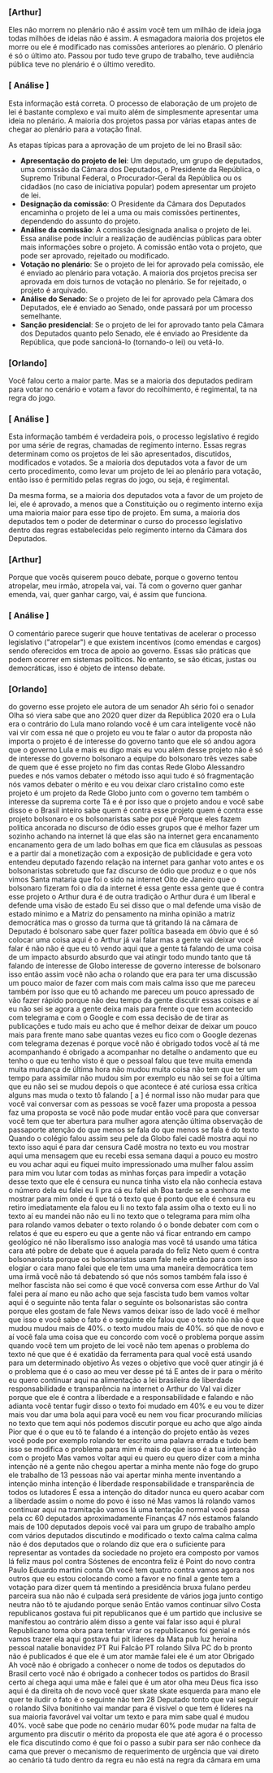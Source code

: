 ### [Arthur] 

Eles não morrem no plenário não é assim você tem um milhão de ideia joga todas milhões de ideias não é assim. A esmagadora maioria dos projetos ele morre ou ele é modificado nas comissões anteriores ao plenário. O plenário é só o último ato. Passou por tudo teve grupo de trabalho, teve audiência pública teve no plenário é o último veredito.

### [ Análise ]

Esta informação está correta. O processo de elaboração de um projeto de lei é bastante complexo e vai muito além de simplesmente apresentar uma ideia no plenário. A maioria dos projetos passa por várias etapas antes de chegar ao plenário para a votação final.

As etapas típicas para a aprovação de um projeto de lei no Brasil são:

* **Apresentação do projeto de lei**: Um deputado, um grupo de deputados, uma comissão da Câmara dos Deputados, o Presidente da República, o Supremo Tribunal Federal, o Procurador-Geral da República ou os cidadãos (no caso de iniciativa popular) podem apresentar um projeto de lei.
* **Designação da comissão**: O Presidente da Câmara dos Deputados encaminha o projeto de lei a uma ou mais comissões pertinentes, dependendo do assunto do projeto.
* **Análise da comissão**: A comissão designada analisa o projeto de lei. Essa análise pode incluir a realização de audiências públicas para obter mais informações sobre o projeto. A comissão então vota o projeto, que pode ser aprovado, rejeitado ou modificado.
* **Votação no plenário**: Se o projeto de lei for aprovado pela comissão, ele é enviado ao plenário para votação. A maioria dos projetos precisa ser aprovada em dois turnos de votação no plenário. Se for rejeitado, o projeto é arquivado.
* **Análise do Senado**: Se o projeto de lei for aprovado pela Câmara dos Deputados, ele é enviado ao Senado, onde passará por um processo semelhante.
* **Sanção presidencial**: Se o projeto de lei for aprovado tanto pela Câmara dos Deputados quanto pelo Senado, ele é enviado ao Presidente da República, que pode sancioná-lo (tornando-o lei) ou vetá-lo.


### [Orlando]
Você falou certo a maior parte. Mas se a maioria dos deputados pediram para votar no cenário e votam a favor do recolhimento, é regimental, ta na regra do jogo.

### [ Análise ]

Esta informação também é verdadeira pois, o processo legislativo é regido por uma série de regras, chamadas de regimento interno. Essas regras determinam como os projetos de lei são apresentados, discutidos, modificados e votados. Se a maioria dos deputados vota a favor de um certo procedimento, como levar um projeto de lei ao plenário para votação, então isso é permitido pelas regras do jogo, ou seja, é regimental. 

Da mesma forma, se a maioria dos deputados vota a favor de um projeto de lei, ele é aprovado, a menos que a Constituição ou o regimento interno exija uma maioria maior para esse tipo de projeto. Em suma, a maioria dos deputados tem o poder de determinar o curso do processo legislativo dentro das regras estabelecidas pelo regimento interno da Câmara dos Deputados.


### [Arthur]

Porque que vocês quiserem pouco debate, porque o governo tentou atropelar, meu irmão, atropela vai, vai. Tá com o governo quer ganhar emenda, vai, quer ganhar cargo, vai, é assim que funciona.

### [ Análise ]

O comentário parece sugerir que houve tentativas de acelerar o processo legislativo ("atropelar") e que existem incentivos (como emendas e cargos) sendo oferecidos em troca de apoio ao governo. Essas são práticas que podem ocorrer em sistemas políticos. No entanto, se são éticas, justas ou democráticas, isso é objeto de intenso debate.

### [Orlando]

 do governo esse projeto ele autora de um senador Ah sério foi o senador Olha só viera sabe que ano 2020 quer dizer da República 2020 era o Lula era o contrário do Lula mano rolando você é um cara inteligente você não vai vir com essa né que o projeto eu vou te falar o autor da proposta não importa o projeto é de interesse do governo tanto que ele só andou agora que o governo Lula e mais eu digo mais eu vou além desse projeto não é só de interesse do governo bolsonaro a equipe do bolsonaro três vezes sabe de quem que é esse projeto no fim das contas Rede Globo Alessandro puedes e nós vamos debater o método isso aqui tudo é só fragmentação nós vamos debater o mérito e eu vou deixar claro cristalino como este projeto é um projeto da Rede Globo junto com o governo tem também o interesse da suprema corte Tá e é por isso que o projeto andou e você sabe disso e o Brasil inteiro sabe quem é contra esse projeto quem é contra esse projeto bolsonaro e os bolsonaristas sabe por quê Porque eles fazem política ancorada no discurso de ódio esses grupos que é melhor fazer um sozinho achando na internet lá que elas são na internet gera encanamento encanamento gera de um lado bolhas em que fica em cláusulas as pessoas e a partir daí a monetização com a exposição de publicidade e gera voto entendeu deputado fazendo relação na internet para ganhar voto antes e os bolsonaristas sobretudo que faz discurso de ódio que produz e o que nós vimos Santa mataria que foi o sido na internet Oito de Janeiro que o bolsonaro fizeram foi o dia da internet é essa gente essa gente que é contra esse projeto o Arthur dura é de outra tradição o Arthur dura é um liberal e defende uma visão de estado Eu sei disso que o mal defende uma visão de estado mínimo e a Matriz do pensamento na minha opinião a matriz democrática mas o grosso da turma que tá gritando lá na câmara de Deputado é bolsonaro sabe quer fazer política baseada em óbvio que é só colocar uma coisa aqui é o Arthur já vai falar mas a gente vai deixar você falar é não não é que eu tô vendo aqui que a gente tá falando de uma coisa de um impacto absurdo absurdo que vai atingir todo mundo tanto que tá falando de interesse de Globo interesse de governo interesse de bolsonaro isso então assim você não acha o rolando que era para ter uma discussão um pouco maior de fazer com mais com mais calma isso que me pareceu também por isso que eu tô achando me pareceu um pouco apressado de vão fazer rápido porque não deu tempo da gente discutir essas coisas e aí eu não sei se agora a gente deixa mais para frente o que tem acontecido com telegrama e com o Google e com essa decisão de de tirar as publicações e tudo mais eu acho que é melhor deixar de deixar um pouco mais para frente mano sabe quantas vezes eu fico com o Google dezenas com telegrama dezenas é porque você não é obrigado todos você aí tá me acompanhando é obrigado a acompanhar no detalhe o andamento que eu tenho o que eu tenho visto é que o pessoal falou que teve muita emenda muita mudança de última hora não mudou muita coisa não tem que ter um tempo para assimilar não mudou sim por exemplo eu não sei se foi a última que eu não sei se mudou depois o que acontece é até curiosa essa crítica alguns mas muda o texto tô falando [ a ] é normal isso não mudar para que você vai conversar com as pessoas se você fazer uma proposta a pessoa faz uma proposta se você não pode mudar então você para que conversar você tem que ter abertura para mulher agora atenção última observação de passaporte atenção do que menos se fala do que menos se fala é do texto Quando o colégio falou assim seu pele da Globo falei cadê mostra aqui no texto isso aqui é para dar censura Cadê mostra no texto eu vou mostrar aqui uma mensagem que eu recebi essa semana daqui a pouco eu mostro eu vou achar aqui eu fiquei muito impressionado uma mulher falou assim para mim vou lutar com todas as minhas forças para impedir a votação desse texto que ele é censura eu nunca tinha visto ela não conhecia estava o número dela eu falei eu li pra cá eu falei ah Boa tarde se a senhora me mostrar para mim onde é que tá o texto que é ponto que ele é censura eu retiro imediatamente ela falou eu li no texto fala assim olha o texto eu li no texto aí eu mandei não não eu li no texto que o telegrama para mim olha para rolando vamos debater o texto rolando ó o bonde debater com com o relatos é que eu espero eu que a gente não vá ficar entrando em campo geológico né não liberalismo isso analogia mas você tá usando uma tática cara até pobre de debate que é aquela parada do feliz Neto quem é contra bolsonaroista porque os bolsonaristas usam fale nele então para com isso elogiar o cara mano falei que ele tem uma uma maneira democrática tem uma irmã você não tá debatendo só que nós somos também fala isso é melhor fascista não sei como é que você conversa com esse Arthur do Val falei pera aí mano eu não acho que seja fascista tudo bem vamos voltar aqui é o seguinte não tenta falar o seguinte os bolsonaristas são contra porque eles gostam de fale News vamos deixar isso de lado você é melhor que isso e você sabe o fato é o seguinte ele falou que o texto não não é que mudou mudou mais de 40%. o texto mudou mais de 40%. só que de novo e aí você fala uma coisa que eu concordo com você o problema porque assim quando você tem um projeto de lei você não tem apenas o problema do texto né que que é é exatidão da ferramenta para qual você está usando para um determinado objetivo Às vezes o objetivo que você quer atingir já é o problema que é o caso ao meu ver desse pé tá E antes de ir para o mérito eu quero continuar aqui na alimentação a lei brasileira de liberdade responsabilidade e transparência na internet o Arthur do Val vai dizer porque que ele é contra a liberdade e a responsabilidade e falando e não adianta você tentar fugir disso o texto foi mudado em 40% e eu vou te dizer mais vou dar uma bola aqui para você eu nem vou ficar procurando milícias no texto que tem aqui nós podemos discutir porque eu acho que algo ainda Pior que é o que eu tô te falando é a intenção do projeto então às vezes você pode por exemplo rolando ter escrito uma palavra errada e tudo bem isso se modifica o problema para mim é mais do que isso é a tua intenção com o projeto Mas vamos voltar aqui eu quero eu quero dizer com a minha intenção né a gente não chegou apertar a minha mente não foge do grupo ele trabalho de 13 pessoas não vai apertar minha mente inventando a intenção minha intenção é liberdade responsabilidade e transparência de todos os lutadores É essa a intenção do ditador nunca eu quero acabar com a liberdade assim o nome do povo é isso né Mas vamos lá rolando vamos continuar aqui na tramitação vamos lá uma tentação normal você passa pela cc 60 deputados aproximadamente Finanças 47 nós estamos falando mais de 100 deputados depois você vai para um grupo de trabalho amplo com vários deputados discutindo e modificado o texto calma calma calma não é dos deputados que o rolando diz que era o suficiente para representar as vontades da sociedade no projeto era composto por vamos lá feliz maus pol contra Sóstenes de encontra feliz é Point do novo contra Paulo Eduardo martini conta Oh você tem quatro contra vamos agora nos outros que eu estou colocando como a favor e no final a gente tem a votação para dizer quem tá mentindo a presidência bruxa fulano perdeu parceira sua não não é culpada será presidente de vários joga junto contigo neutra não tô te ajudando porque senão Então vamos continuar silvo Costa republicanos gostava fui pit republicanos que é um partido que inclusive se manifestou ao contrário além disso a gente vai falar isso aqui é plural Republicano toma obra para tentar virar os republicanos foi genial e nós vamos trazer ela aqui gostava fui pit lideres da Mata pub luz heroina pessoal natalie bonavidez PT Rui Falcão PT rolando Silva PC do b pronto não é publicados é que ele é um ator mamãe falei ele é um ator Obrigado Ah você não é obrigado a conhecer o nome de todos os deputados do Brasil certo você não é obrigado a conhecer todos os partidos do Brasil certo aí chega aqui uma mãe e falei que é um ator olha meu Deus fica isso aqui é da direita oh de novo você quer skate skate esquerda para mano ele quer te iludir o fato é o seguinte não tem 28 Deputado tonto que vai seguir o rolando Silva bonitinho vai mandar para é visível o que tem é líderes na sua maioria favorável vai voltar um texto e para mim sabe qual é mudou 40%. você sabe que pode no cenário mudar 60% pode mudar na falta de argumento pra discutir o mérito da proposta ele que até agora é o processo ele fica discutindo como é que foi o passo a subir para ser não conhece da cama que prever o mecanismo de requerimento de urgência que vai direto ao cenário tá tudo dentro da regra eu não está na regra da câmara em uma

